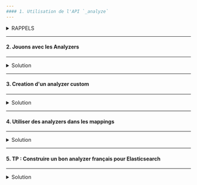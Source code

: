 ```yaml
---
#### 1. Utilisation de l'API `_analyze`
---
```


<details>
<summary>RAPPELS</summary>


* L'analyse dans Elasticsearch est seulement applicable aux champs textuels.
* Lorsqu'un document est indexé les valeurs textuels sont analysées.
* Le résulat est stocké dans des structures de données pour rendre la recherche efficiente.

<img src="https://i.ibb.co/zmQtMSk/01-Screenshot-from-2021-03-18-11-00-54.png" width="60%">

La documentation des analyzers embarqués dans Elasticsearch :<br/>
https://www.elastic.co/guide/en/elasticsearch/reference/current/analysis-analyzers.html

###### :arrow_forward: Découpage en tokens d'un texte avec le tokenizer de type `standard`

```
POST _analyze
{
  "tokenizer": "standard",
  "text": "I'm in the mood for drinking semi-dry red wine!"
}
```
<img src="https://i.ibb.co/9Y79z3c/041-Screenshot-2021-03-17-Elastic-Kibana.png" width="40%">

A noter que le tokenizer stocke également l'offset de chaque token.

###### :arrow_forward: Utilisation du filtre `lowercase`

Un filtre reçoit les données du tokenizer, il peut les filtrer ou les modifier.<br/>
Un analyzer peut contenir aucun ou plusieurs filtres.

```
POST _analyze
{
  "filter": [ "lowercase" ],
  "text": "I'M IN THE MOOD FOR DRINKING SEMI-DRY RED WINE!"
}
```

<img src="https://i.ibb.co/TRF52QD/042-Screenshot-2021-03-17-Elastic-Kibana.png" width="60%">

###### :arrow_forward: Utilisation d'un analyzer de type `standard`

```
POST _analyze
{
  "analyzer": "standard",
  "text": "I'm in the mood for drinking semi-dry red wine!"
}
```

<img src="https://i.ibb.co/Q96GqQW/043-Screenshot-2021-03-17-Elastic-Kibana.png" width="30%">

Pour résumer l'action du standard analyzer :

<img src="https://i.ibb.co/6ZTgZdz/02-Screenshot-from-2021-03-18-11-13-22.png" width="80%">

</details>

---
#### 2. Jouons avec les Analyzers
---
<details>
<summary>Solution</summary>

###### :arrow_forward: Configurer un analyzer de type `standard`

```
PUT /analyzers_test
{
  "settings": {
    "analysis": {
      "analyzer": {
        "english_stop": {
          "type": "standard",
          "stopwords": "_english_"
        }
      },
      "filter": {
        "my_stemmer": {
          "type": "stemmer",
          "name": "english"
        }
      }
    }
  }
}
```

**Rappels :  

** Les stopwords sont les mots qui vont être filtrés durant l'analyse de texte.<br/> 
Exemple, en anglais ce sera : "the", "on", "of", "a", etc.

** Le stemming consiste a revenir à la racine des mots (conjugué, accordés, dérivés, etc.)

###### :arrow_forward: Tester l'analyzer

```
POST /analyzers_test/_analyze
{
  "analyzer": "english_stop",
  "text": "I'm in the mood for drinking semi-dry red wine!"
}
```

<img src="https://i.ibb.co/vmGgWk4/044-Screenshot-2021-03-17-Elastic-Kibana.png" width="30%">

```
POST /analyzers_test/_analyze
{
  "tokenizer": "standard",
  "filter": [ "my_stemmer" ],
  "text": "I'm in the mood for drinking semi-dry red wines!"
}
```
Mettre un 's' à la fin de wine pour vérifier que le stemming fonctionne bien.<br>
**Rappel :** Le stemming a pour fonction de réduire les mots à leur racine. Exemple : "loved", "loves", "loving" vont converger vers "love".

<img src="https://i.ibb.co/BqRPRKf/045-Screenshot-2021-03-17-Elastic-Kibana.png" width="30%">

</details>

---
#### 3. Creation d'un analyzer custom
---
<details>
<summary>Solution</summary>

###### :arrow_forward: Ajouter un analyzer configuré

```
DELETE /analyzers_test
```

Utiliser le filtre HTML strip :<br/>
https://www.elastic.co/guide/en/elasticsearch/reference/current/analysis-htmlstrip-charfilter.html

```
PUT /analyzers_test
{
  "settings": {
    "analysis": {
      "filter": {
        "my_stemmer": {
          "type": "stemmer",
          "name": "english"
        }
      },
      "analyzer": {
        "english_stop": {
          "type": "standard",
          "stopwords": "_english_"
        },
        "my_analyzer": {
          "type": "custom",
          "tokenizer": "standard",
          "char_filter": [
            "html_strip"
          ],
          "filter": [
            "lowercase",
            "trim",
            "my_stemmer"
          ]
        }
      }
    }
  }
}
```

###### :arrow_forward: Tester l'analyzer configuré

```
POST /analyzers_test/_analyze
{
  "analyzer": "my_analyzer",
  "text": "I'm in the mood for drinking <strong>semi-dry</strong> red wine!"
}
```

<img src="https://i.ibb.co/p2gmhLh/03-Screenshot-2021-03-18-Elastic-Kibana.png" width="30%">

</details>

---
#### 4. Utiliser des analyzers dans les mappings
---
<details>
<summary>Solution</summary>

###### :arrow_forward: Utiliser un analyzer configuré dans le mapping d'un champ

```
PUT /analyzers_test/_mapping
{
  "properties": {
    "description": {
      "type": "text",
      "analyzer": "my_analyzer"
    },
    "teaser": {
      "type": "text",
      "analyzer": "standard"
    }
  }
}
```

###### :arrow_forward: Ajouter un document de test

```
POST /analyzers_test/_doc/1
{
  "description": "drinking",
  "teaser": "drinking"
}
```

##### :arrow_forward: Tester le mapping

```
GET /analyzers_test/_doc/_search
{
  "query": {
    "term": {
      "teaser": {
        "value": "drinking"
      }
    }
  }
}
```

<img src="https://i.ibb.co/hZtYK2L/048-Screenshot-2021-03-17-Elastic-Kibana.png" width="30%">

```
GET /analyzers_test/_doc/_search
{
  "query": {
    "term": {
      "description": {
        "value": "drinking"
      }
    }
  }
}
```

<img src="https://i.ibb.co/YL9hy4L/049-Screenshot-2021-03-17-Elastic-Kibana.png" width="30%">

Essayez avec "drink" et ça ira mieux. ;)


</details>

---
#### 5. TP : Construire un bon analyzer français pour Elasticsearch
---
<details>
<summary>Solution</summary>

(By Joli Code)


Dans un index de recherche tel qu’Elasticsearch, une recherche full-text est une simple collecte de documents, qui s’effectue via une comparaison de tokens.

Ces tokens vivent dans l’index inversé et ont été extraits du contenu de vos documents lors de l’indexation. Plus vos tokens sont proprement indexés, et plus facilement un utilisateur trouvera vos documents : c’est le rôle de l’analyse.

Ce TP va vous guider dans la conception d’un analyzer Elasticsearch pour la langue française qui soit à la fois tolérant, pertinent et rapide – et bien meilleur que l’analyzer « french » fourni par défaut dans le moteur de recherche.


L’importance de l’analyse
Prenons un document type pour commencer : le burger 🍔.
```
{
  "name": "Hamburger",
  "description": "Un hamburger, parfois hambourgeois (au Canada francophone) 
ou par aphérèse burger, est un sandwich d'origine allemande, composé de deux 
pains de forme ronde (bun) parfois garnis de viande hachée (souvent du bœuf) 
et généralement de crudités — salade, tomate, oignon, cornichon (pickles) —, 
de fromage et de sauce. C'est un plat typique de la restauration rapide, 
emblématique de la cuisine américaine."
}
```
Avec l’analyse par défaut (appelée « standard »), notre index va être constitué des mots simplement mis en minuscule. Pour n’en citer que quelques-uns, par exemple :

sandwich ;
composé ;
crudités ;
américaine ;
bœuf.
Lors d’une recherche, les termes recherchés sont analysés aussi, avec la même technique. Rechercher « Sandwichs » au pluriel donnerait le token sandwichs, qui n’existe pas dans notre index. L’utilisateur va donc devoir saisir les mots exacts : avec pluriels, accents, ligature… Cela n’est bien sûr pas acceptable !

En utilisant l’analyzer french d’Elasticsearch, les tokens seront plutôt :

sandwich ;
compos ;
crudit ;
americain ;
bœuf.

Il y a une nette amélioration pour trois tokens : composé est devenu compos, son lexème (ou racine linguistique). Cela va nous permettre de trouver un burger en cherchant n’importe quelle forme de ce mot : « composer », « compose »… 
<br>Mais quelques problèmes subsistent. Par exemple l’e dans l’o de bœuf n’est pas décomposé, et il sera donc impossible de trouver notre document en recherchant « boeuf » !

C’est grâce à l’analyse que les pluriels, les conjugaisons, la casse… peuvent être gérés. Voyons comment la construire et l’améliorer.

### Les différentes étapes de l’analyse

L’analyse menée par Elasticsearch se décompose en trois étapes successives :

1. Les Char Filter
Un char_filter permet d’appliquer des transformations sur le texte complet, avant qu’il ne soit découpé en tokens. Cette étape permet de nettoyer le contenu, remplacer certains raccourcis, enlever du HTML ou de la ponctuation mal venue, etc.

Il serait par exemple possible de remplacer « & » par « et », afin d’indexer l’esperluette.

2. Le Tokenizer
L’étape du tokenizer consiste à couper le texte en tokens. Elasticsearch utilise par défaut le standard Unicode Text Segmentation, qui va retirer la ponctuation et couper à chaque espace.

La grande majorité des espaces est gérée, mais certains caractères, comme l’invisible trait d’union conditionnel (Soft hyphen) seront conservés ! Et cela va poser de sérieux problèmes pour les étapes suivantes. Il en est de même pour le point médian !

3. Les Token Filter
C’est là que la majorité du travail de nettoyage et d’enrichissement s’effectue lors de l’analyse. Les token_filter peuvent modifier, ajouter et supprimer des tokens – leur rôle est donc multiple et leur ordre d’exécution important : il s’agit d’une chaîne de filtres.

### L’analyzer « french » revisité
L’analyzer pré-configuré dans Elasticsearch (version 5.1 à l’heure où j’écris ces lignes) est le suivant :
```
{
  "settings": {
    "analysis": {
      "filter": {
        "french_elision": {
          "type":         "elision",
          "articles_case": true,
          "articles": [
              "l", "m", "t", "qu", "n", "s",
              "j", "d", "c", "jusqu", "quoiqu",
              "lorsqu", "puisqu"
            ]
        },
        "french_stop": {
          "type":       "stop",
          "stopwords":  "_french_" 
        },
        "french_keywords": {
          "type":       "keyword_marker",
          "keywords":   [] 
        },
        "french_stemmer": {
          "type":       "stemmer",
          "language":   "light_french"
        }
      },
      "analyzer": {
        "french": {
          "tokenizer":  "standard",
          "filter": [
            "french_elision",
            "lowercase",
            "french_stop",
            "french_keywords",
            "french_stemmer"
          ]
        }
      }
    }
  }
}
```

L’utilisation du tokenizer standard est le premier problème que j’aimerais régler. En effet, ce tokenizer est très simple et ne sait pas spécialement traiter des mélanges d’écritures : il va par exemple séparer « βeta » en deux token (β et eta). Il ne sait pas non plus couper les langues non occidentales…

Il faut lui préférer le icu_tokenizer : plus efficace et tirant partie de la librairie ICU, qui a une connaissance étendue d’Unicode. Ce tokenizer est disponible via l’installation du plugin officiel analysis-icu.

Le premier filtre est french_elision, il enlève les articles pouvant précéder un mot, et donc d’origine devient origine.

Le filtre lowercase, comme son nom l’indique, permet de mettre en minuscule l’intégralité du token, il est présent par défaut dans Elasticsearch.

Arrive ensuite le filtre french_stop, qui retire les tokens tels que en, au, du, par, est… car ils sont considérés comme du bruit – présent dans l’immense majorité des documents, il était considéré peu pertinent de les conserver… Et c’est bien dommage car ils peuvent apporter du sens à une phrase, ou aider à départager deux documents ayant obtenus des scores égaux. Aujourd’hui, avec la similarité par Okapi BM25 par défaut dans Elasticsearch 5 et la clause DSL common, il n’est plus nécessaire d’utiliser ce filtre !

Pour finir, french_stemmer applique une racinisation (stemming) de nos tokens, c’est ce qui permet de supprimer les formes plurielles, les différentes conjugaisons, accord de genre sur un mot. Il existe trois algorithmes pour le français, mais nous conserverons le light_french utilisé par défaut.

Cette dernière étape va grandement améliorer notre collecte de document, car nous allons pouvoir trouver le mot « composé » en recherchant « composer » par exemple. Mais elle fait aussi perdre du sens et de la pertinence, c’est pourquoi nous allons créer deux versions de notre analyzer.

Par dessus cette bonne base de travail, nous allons ajouter un meilleur support d’Unicode via le filtre icu_folding. Ce filtre va faire plusieurs traitements très utiles :

normaliser nos textes pour s’assurer que toutes les variantes d’une lettre soient simplifiées ;
remplacer les lettres accentuées par leurs formes sans accents ;
supprimer certains caractères tels que le point médian ;
remplacer les ligatures telles que œ par leurs équivalents…

L’ajout de synonymes est aussi à considérer : il serait tout à fait intéressant que « salade » puisse être trouvé en recherchant « laitue », c’est le rôle du filtre synonym. La difficulté ici réside dans la constitution d’un dictionnaire de correspondance pertinent.

Ce dictionnaire pourra servir plusieurs objectifs :

enrichir le vocabulaire de vos documents : salade, laitue, batavia ;
donner de la signification aux acronymes : NASA (National Aeronautics and Space Administration), JS (JavaScript), UN (United Nations)… Ce dernier pose d’ailleurs souvent problème avec le mot « un », d’où l’importance de la casse !
Notre domaine ici sera la cuisine rapide, les sandwichs, et nous pouvons donc utiliser un filtre synonym dans notre analyzer.

### Voici l’analyzer complet avec nos modifications :

```
PUT french
{
  "settings": {
    "analysis": {
      "filter": {
        "french_elision": {
          "type": "elision",
          "articles_case": true,
          "articles": ["l", "m", "t", "qu", "n", "s", "j", "d", "c", "jusqu", "quoiqu", "lorsqu", "puisqu"]
        },
        "french_synonym": {
          "type": "synonym",
          "ignore_case": true,
          "expand": true,
          "synonyms": [
            "salade, laitue",
            "mayo, mayonnaise",
            "grille, toaste"
          ]
        },
        "french_stemmer": {
          "type": "stemmer",
          "language": "light_french"
        }
      },
      "analyzer": {
        "french_heavy": {
          "tokenizer": "icu_tokenizer",
          "filter": [
            "french_elision",
            "icu_folding",
            "french_synonym",
            "french_stemmer"
          ]
        },
        "french_light": {
          "tokenizer": "icu_tokenizer",
          "filter": [
            "french_elision",
            "icu_folding"
          ]
        }
      }
    }
  }
}
```
Nous avons deux versions :

- `french_heavy` qui va faire une analyse poussée, qui va fortement altérer les tokens mais qui va être très utile pour la collecte (nous aurons beaucoup de résultats) :

`hamburg, compos, pain, boeuf, salad, laitu`

- `french_light` qui altère le moins possible le contenu et va nous permettre d’augmenter la pertinence de nos résultats :

`hamburger, compose, pains, boeuf, salade`

Les tokens qui ressortent lors de l’indexation de notre Hamburger sont bien plus propres, et permettent donc des recherches moins précises mais toujours pertinentes.

Sans une bonne recherche, l’analyse n’est rien
Avoir les bons tokens ne suffit pas : vous devrez adapter votre mapping et vos recherches.

Nous allons mettre en place un mapping simple avec un Multi Field :
```
PUT /french/_mapping/sandwich
{
  "sandwich": {
    "properties": {
      "description": {
        "type": "text",
        "analyzer": "french_light",
        "fields": {
          "stemmed": {
            "type": "text",
            "analyzer": "french_heavy"
          }
        }
      }
    }
  }
}
```
Et ajouter un second sandwich à notre index :
```
{
  "name": "Burrito",
  "description": "Un burrito est une préparation culinaire remontant à la fin 
du xixe siècle originaire du Mexique. D'invention récente, le burrito n'est 
pas un plat de la cuisine traditionnelle mexicaine. Il se compose d'une tortilla 
de farine de blé garnie de divers ingrédients tels que de la viande de bœuf, 
des haricots, des tomates, des épices, du piment, de l'oignon, de la salade, etc. 
On ne frit pas la tortilla, elle ne sert que d'enveloppe à son contenu. 
S'il était frit, le burrito deviendrait une chimichanga."
}
```

Recherche simple : « tomate »
Avec cette recherche, seul le Hamburger remonte, pas de Burrito, alors que nous y mettons aussi des tomates :

```
GET /french/sandwich/_search
{
  "query": {
    "match": {
      "description": "tomate"
    }
  }
}
```

Le problème ? Nous ne recherchons que sur la version « light » ! Et dans le Burrito les tomates sont au pluriel. La solution est d’utiliser multi_match :

```
GET /french/sandwich/_search
{
  "query": {
    "multi_match": {
      "query": "tomate",
      "fields": ["description", "description.stemmed"]
    }
  }
}
```
Cette fois les deux documents sont présents, et encore mieux, Hamburger a un score plus élevé ! En effet il a le mot exact (au singulier), il est donc plus pertinent car le score des deux champs est combiné.

Recherche avec un stop word : « sandwich du canada »
Cette recherche pose problème : elle remonte le Burrito ! En effet le token du est présent dans ce document.
```
GET /french/sandwich/_search
{
  "query": {
    "multi_match": {
      "query": "sandwich du canada",
      "fields": ["description", "description.stemmed"]
    }
  }
}
```
Pour réduire l’effet de ce token du, qui va être très présent dans notre index, nous allons utiliser la clause common. Elle sépare les tokens les plus présents dans l’index des autres, et ne les utilise que pour améliorer la pertinence. Cela veut dire que si l’immense majorité de mes documents possèdent le mot « du », il n’aura plus d’impact lors de la collecte – car non pertinent.
```
GET /french/sandwich/_search
{
  "query": {
    "bool": {
      "must": [
        {
          "common": {
            "description.stemmed": {
              "query": "sandwich du canada"
            }
          }
        }
      ],
      "should": [
        {
          "match": {
            "description": "sandwich du canada"
          }
        }
      ]
    }
  }
}
```

### Tolérance aux coquilles : « vuande »

Si vous devez supporter des fautes de saisie importante, la clause Common exposée plus haut ne sera pas d’une grande aide ; elle ne supporte pas la fuzziness.

Par contre avec la clause MultiMatch et l’option fuzziness :
```
GET /french/sandwich/_search
{
  "query": {
    "multi_match": {
      "query": "vuande",
      "fuzziness": "AUTO",
      "fields": ["description", "description.stemmed"]
    }
  }
}
```

Nous trouvons ici nos deux sandwichs !

### Conclusion

La recherche est un compromis entre la collecte et la pertinence : parfois il est préférable d’avoir peu de résultats mais qu’ils soient très précis, et d’autres fois d’en avoir un maximum.

</details>

